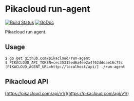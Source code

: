 # Pikacloud run-agent

[![Build Status](https://travis-ci.org/pikacloud/run-agent.svg?branch=master)](https://travis-ci.org/pikacloud/run-agent)
[![GoDoc](https://godoc.org/github.com/pikacloud/run-agent?status.png)](https://godoc.org/github.com/pikacloud/run-agent)

Pikacloud run agent.

## Usage

```
$ go get github.com/pikacloud/run-agent
$ PIKACLOUD_API_TOKEN=cec35315ed6a4ee2a4f62dddae16c75c [PIKACLOUD_AGENT_URL=http://localhost/api/] ./run-agent
```

## Pikacloud API

[https://pikacloud.com/api/v1/](https://pikacloud.com/api/v1/)
